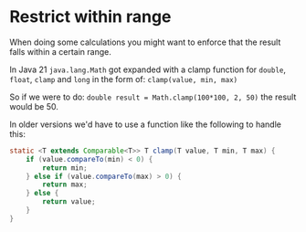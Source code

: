 # Restrict within range

When doing some calculations you might want to enforce that the result falls within a certain range.

In Java 21 `java.lang.Math` got expanded with a clamp function for `double`, `float`, `clamp` and `long` in the form of: `clamp(value, min, max)`

So if we were to do:
`double result = Math.clamp(100*100, 2, 50)` the result would be 50.

In older versions we'd have to use a function like the following to handle this:

```java
static <T extends Comparable<T>> T clamp(T value, T min, T max) {
    if (value.compareTo(min) < 0) {
        return min;
    } else if (value.compareTo(max) > 0) {
        return max;
    } else {
        return value;
    }
}
```